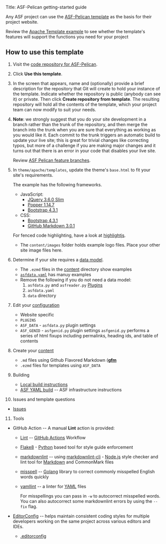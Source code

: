 Title: ASF-Pelican getting-started guide

Any ASF project can use the [ASF-Pelican template](asf-pelican.html) as the basis for their project website. 

Review the [Apache Template example](https://template.staged.apache.org/) to see whether the template's features will support the functions you need for your project


## How to use this template

1. Visit the <a href="https://github.com/apache/template-site" target="_blank">code repository for ASF-Pelican</a>.

2. Click **Use this template**.

3. In the screen that appears, name and (optionally) provide a brief description for the repository that Git will create to hold your instance of the template. Indicate whether the repository is public (anybody can see it) or private. Then click **Create repository from template**. The resulting repository will hold all the contents of the template, which your project team can now modify to suit your needs.

4. **Note**: we strongly suggest that you do your site development in a branch rather than the trunk of the repository, and then merge the branch into the trunk when you are sure that everything as working as you would like it. Each commit to the trunk triggers an automatic build to update your live site; this is great for trivial changes like correcting typos, but more of a challenge if you are making major changes and it turns out that there is an error in your code that disables your live site. 

   Review [ASF Pelican feature branches](asf-pelican-branches.html).

5. In `theme/apache/templates`, update the theme's `base.html` to fit your site's requirements.

   The example has the following frameworks.

     - JavaScript:
       - [JQuery 3.6.0 Slim](https://code.jquery.com/jquery-3.6.0.slim.js)
       - [Popper 1.14.7](https://cdnjs.cloudflare.com/ajax/libs/popper.js/1.14.7/umd/popper.js)
       - [Bootstrap 4.3.1](https://stackpath.bootstrapcdn.com/bootstrap/4.3.1/js/bootstrap.js)
     - CSS:
       - [Bootstrap 4.3.1](https://stackpath.bootstrapcdn.com/bootstrap/4.3.1/css/bootstrap.css)
       - [GitHub Markdown 3.0.1](https://cdnjs.cloudflare.com/ajax/libs/github-markdown-css/3.0.1/github-markdown.css)

     For fenced code highlighting, have a look at [highlightjs](https://highlightjs.org).

   - The `content/images` folder holds example logo files. Place your other site image files here.

6. Determine if your site requires a [data model](https://infra.apache.org/asf-pelican-data.html).

   - The `.ezmd` files in the [content](content) directory show examples
   - [`asfdata.yaml`](asfdata.yaml) has manuy examples
   - Remove the following if you do not need a data model:
     1. `asfdata.py` and `asfreader.py` [Plugins](/theme/plugins)
     2. `asfdata.yaml`
     3. `data` directory

7. Edit your [configuration](pelicanconf.py)

   - Website specific
   - `PLUGINS`
   - `ASF_DATA` - `asfdata.py` plugin settings
   - `ASF_GENID` - `asfgenid.py` plugin settings
     `asfgenid.py` performs a series of html fixups including permalinks, heading ids, and table of contents

8. Create your [content](content)

   - `.md` files using Github Flavored Markdown ([**gfm**](https://infra.apache.org/gfm.html)
   - `.ezmd` files for templates using `ASF_DATA`

9. Building

   - [Local build instructions](https://infra.apache.org/asf-pelican-local.html)
   - [ASF YAML build](.asf.yaml) -- ASF infrastructure instructions

10. Issues and template questions

   - [Issues](https://github.com/apache/template-site/issues)

11. Tools

   - GitHub Action -- A manual **Lint** action is provided:

     - [Lint](.github/workflows/lint.yml) -- [GitHub Actions](https://docs.github.com/en/actions) Workflow
     - [Flake8](https://flake8.pycqa.org/en/latest/) - [Python](https://www.python.org/) based tool for style guide enforcement
     - [markdownlint](https://github.com/DavidAnson/markdownlint) -- using [markdownlint-cli](https://github.com/igorshubovych/markdownlint-cli) - [Node.js](https://nodejs.org/) style checker and lint tool for [Markdown](https://daringfireball.net/projects/markdown/) and CommonMark files
     - [misspell](https://github.com/client9/misspell) -- [Golang](https://golang.org/) library to correct commonly misspelled English words quickly
     - [yamllint](https://yamllint.readthedocs.io/en/stable/) -- a linter for [YAML](https://yaml.org/) files

       For misspellings you can pass in `-w` to autocorrect misspelled words. You can also autocorrect some markdownlint errors by using the `--fix` flag.

   - [EditorConfig](https://editorconfig.org/) -- helps maintain consistent coding styles for multiple developers working on
     the same project across various editors and IDEs.

     - [.editorconfig](.editorconfig)
